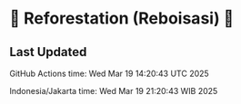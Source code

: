 
# 🌳 Reforestation (Reboisasi) 🌲

## Last Updated

GitHub Actions time: Wed Mar 19 14:20:43 UTC 2025

Indonesia/Jakarta time: Wed Mar 19 21:20:43 WIB 2025
